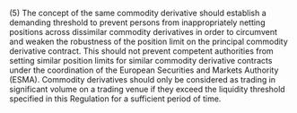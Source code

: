 (5) The concept of the same commodity derivative should establish a demanding threshold to prevent persons from inappropriately netting positions across dissimilar commodity derivatives in order to circumvent and weaken the robustness of the position limit on the principal commodity derivative contract. This should not prevent competent authorities from setting similar position limits for similar commodity derivative contracts under the coordination of the European Securities and Markets Authority (ESMA). Commodity derivatives should only be considered as trading in significant volume on a trading venue if they exceed the liquidity threshold specified in this Regulation for a sufficient period of time.